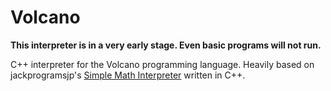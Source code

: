 # Volcano

**This interpreter is in a very early stage. Even basic programs will not run.**

C++ interpreter for the Volcano programming language. Heavily based on jackprogramsjp's [Simple Math Interpreter](https://github.com/jackprogramsjp/CPP-Simple-Math-Interpreter-V2) written in C++. 